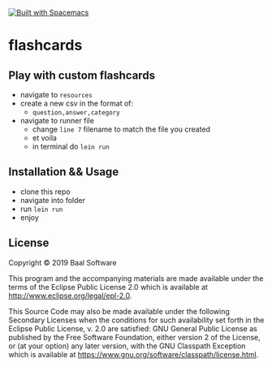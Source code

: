 [![Built with Spacemacs](https://cdn.rawgit.com/syl20bnr/spacemacs/442d025779da2f62fc86c2082703697714db6514/assets/spacemacs-badge.svg)](http://spacemacs.org)

# flashcards

## Play with custom flashcards
- navigate to `resources`
- create a new csv in the format of:
  - `question,answer,category`
- navigate to runner file
  - change `line 7` filename to match the file you created
  - et voila
  - in terminal do `lein run`

## Installation && Usage
- clone this repo
- navigate into folder
- run `lein run`
- enjoy




## License

Copyright © 2019 Baal Software

This program and the accompanying materials are made available under the
terms of the Eclipse Public License 2.0 which is available at
http://www.eclipse.org/legal/epl-2.0.

This Source Code may also be made available under the following Secondary
Licenses when the conditions for such availability set forth in the Eclipse
Public License, v. 2.0 are satisfied: GNU General Public License as published by
the Free Software Foundation, either version 2 of the License, or (at your
option) any later version, with the GNU Classpath Exception which is available
at https://www.gnu.org/software/classpath/license.html.

